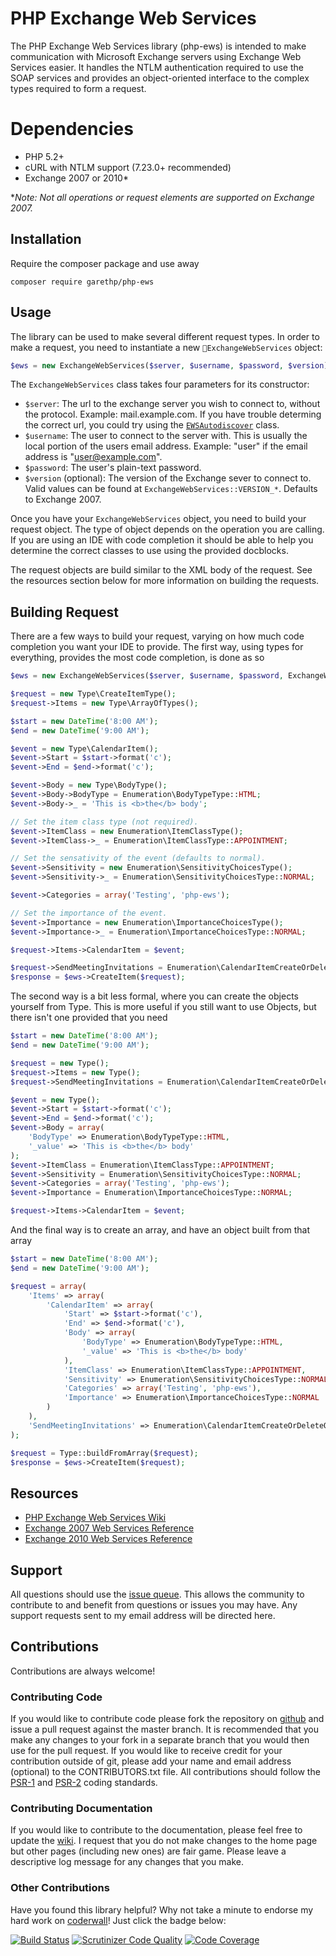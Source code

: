 # PHP Exchange Web Services
The PHP Exchange Web Services library (php-ews) is intended to make communication with Microsoft Exchange servers using Exchange Web Services easier. It handles the NTLM authentication required to use the SOAP services and provides an object-oriented interface to the complex types required to form a request.

# Dependencies
* PHP 5.2+
* cURL with NTLM support (7.23.0+ recommended)
* Exchange 2007 or 2010*

**Note: Not all operations or request elements are supported on Exchange 2007.*


## Installation
Require the composer package and use away

```
composer require garethp/php-ews
```

## Usage
The library can be used to make several different request types. In order to make a request, you need to instantiate a new `ExchangeWebServices` object:

```php
$ews = new ExchangeWebServices($server, $username, $password, $version);
```

The `ExchangeWebServices` class takes four parameters for its constructor:

* `$server`: The url to the exchange server you wish to connect to, without the protocol. Example: mail.example.com. If you have trouble determing the correct url, you could try using the [`EWSAutodiscover`](https://github.com/jamesiarmes/php-ews/wiki/Autodiscovery) class.
* `$username`: The user to connect to the server with. This is usually the local portion of the users email address. Example: "user" if the email address is "user@example.com".
* `$password`: The user's plain-text password.
* `$version` (optional): The version of the Exchange sever to connect to. Valid values can be found at `ExchangeWebServices::VERSION_*`. Defaults to Exchange 2007.

Once you have your `ExchangeWebServices` object, you need to build your request object. The type of object depends on the operation you are calling. If you are using an IDE with code completion it should be able to help you determine the correct classes to use using the provided docblocks.

The request objects are build similar to the XML body of the request. See the resources section below for more information on building the requests.

## Building Request
There are a few ways to build your request, varying on how much code completion you want your IDE to provide. The first way, using types for everything, provides the most code completion, is done as so

```php
$ews = new ExchangeWebServices($server, $username, $password, ExchangeWebServices::VERSION_2010);

$request = new Type\CreateItemType();
$request->Items = new Type\ArrayOfTypes();

$start = new DateTime('8:00 AM');
$end = new DateTime('9:00 AM');

$event = new Type\CalendarItem();
$event->Start = $start->format('c');
$event->End = $end->format('c');

$event->Body = new Type\BodyType();
$event->Body->BodyType = Enumeration\BodyTypeType::HTML;
$event->Body->_ = 'This is <b>the</b> body';

// Set the item class type (not required).
$event->ItemClass = new Enumeration\ItemClassType();
$event->ItemClass->_ = Enumeration\ItemClassType::APPOINTMENT;

// Set the sensativity of the event (defaults to normal).
$event->Sensitivity = new Enumeration\SensitivityChoicesType();
$event->Sensitivity->_ = Enumeration\SensitivityChoicesType::NORMAL;

$event->Categories = array('Testing', 'php-ews');

// Set the importance of the event.
$event->Importance = new Enumeration\ImportanceChoicesType();
$event->Importance->_ = Enumeration\ImportanceChoicesType::NORMAL;

$request->Items->CalendarItem = $event;

$request->SendMeetingInvitations = Enumeration\CalendarItemCreateOrDeleteOperationType::SEND_TO_NONE;
$response = $ews->CreateItem($request);
```

The second way is a bit less formal, where you can create the objects yourself from Type. This is more useful if you still want to use Objects, but there isn't one provided that you need

```php
$start = new DateTime('8:00 AM');
$end = new DateTime('9:00 AM');

$request = new Type();
$request->Items = new Type();
$request->SendMeetingInvitations = Enumeration\CalendarItemCreateOrDeleteOperationType::SEND_TO_NONE;

$event = new Type();
$event->Start = $start->format('c');
$event->End = $end->format('c');
$event->Body = array(
    'BodyType' => Enumeration\BodyTypeType::HTML,
    '_value' => 'This is <b>the</b> body'
);
$event->ItemClass = Enumeration\ItemClassType::APPOINTMENT;
$event->Sensitivity = Enumeration\SensitivityChoicesType::NORMAL;
$event->Categories = array('Testing', 'php-ews');
$event->Importance = Enumeration\ImportanceChoicesType::NORMAL;

$request->Items->CalendarItem = $event;
```

And the final way is to create an array, and have an object built from that array

```php
$start = new DateTime('8:00 AM');
$end = new DateTime('9:00 AM');

$request = array(
    'Items' => array(
        'CalendarItem' => array(
            'Start' => $start->format('c'),
            'End' => $end->format('c'),
            'Body' => array(
                'BodyType' => Enumeration\BodyTypeType::HTML,
                '_value' => 'This is <b>the</b> body'
            ),
            'ItemClass' => Enumeration\ItemClassType::APPOINTMENT,
            'Sensitivity' => Enumeration\SensitivityChoicesType::NORMAL,
            'Categories' => array('Testing', 'php-ews'),
            'Importance' => Enumeration\ImportanceChoicesType::NORMAL
        )
    ),
    'SendMeetingInvitations' => Enumeration\CalendarItemCreateOrDeleteOperationType::SEND_TO_NONE
);

$request = Type::buildFromArray($request);
$response = $ews->CreateItem($request);
```


## Resources
* [PHP Exchange Web Services Wiki](https://github.com/jamesiarmes/php-ews/wiki)
* [Exchange 2007 Web Services Reference](http://msdn.microsoft.com/library/bb204119\(v=EXCHG.80\).aspx)
* [Exchange 2010 Web Services Reference](http://msdn.microsoft.com/library/bb204119\(v=exchg.140\).aspx)

## Support
All questions should use the [issue queue](https://github.com/jamesiarmes/php-ews/issues). This allows the community to contribute to and benefit from questions or issues you may have. Any support requests sent to my email address will be directed here.

## Contributions
Contributions are always welcome!

### Contributing Code
If you would like to contribute code please fork the repository on [github](https://github.com/jamesiarmes/php-ews) and issue a pull request against the master branch. It is recommended that you make any changes to your fork in a separate branch that you would then use for the pull request. If you would like to receive credit for your contribution outside of git, please add your name and email address (optional) to the CONTRIBUTORS.txt file. All contributions should follow the [PSR-1](https://github.com/php-fig/fig-standards/blob/master/accepted/PSR-1-basic-coding-standard.md) and [PSR-2](https://github.com/php-fig/fig-standards/blob/master/accepted/PSR-2-coding-style-guide.md) coding standards.

### Contributing Documentation
If you would like to contribute to the documentation, please feel free to update the [wiki](https://github.com/jamesiarmes/php-ews/wiki). I request that you do not make changes to the home page but other pages (including new ones) are fair game. Please leave a descriptive log message for any changes that you make.

### Other Contributions
Have you found this library helpful? Why not take a minute to endorse my hard work on [coderwall](http://coderwall.com)! Just click the badge below:

[![Build Status](https://travis-ci.org/Garethp/php-ews.svg?branch=master)](https://magnum.travis-ci.com/garethp/php-ews)
[![Scrutinizer Code Quality](https://scrutinizer-ci.com/g/garethp/php-ews/badges/quality-score.png)](https://scrutinizer-ci.com/g/garethp/php-ews/?branch=master)
[![Code Coverage](https://scrutinizer-ci.com/g/garethp/php-ews/badges/coverage.png)](https://scrutinizer-ci.com/g/garethp/php-ews/?branch=master)
